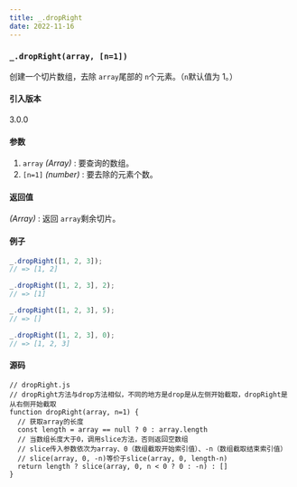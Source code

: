 ```yaml
---
title: _.dropRight
date: 2022-11-16
---
```


### `_.dropRight(array, [n=1])`

创建一个切片数组，去除 `array`尾部的 `n`个元素。（`n`默认值为 1。）

#### 引入版本

3.0.0

#### 参数

1. `array` _(Array)_ : 要查询的数组。
2. `[n=1]` _(number)_ : 要去除的元素个数。

#### 返回值

_(Array)_ : 返回 `array`剩余切片。

#### 例子

```js
_.dropRight([1, 2, 3]);
// => [1, 2]

_.dropRight([1, 2, 3], 2);
// => [1]

_.dropRight([1, 2, 3], 5);
// => []

_.dropRight([1, 2, 3], 0);
// => [1, 2, 3]
```

#### 源码

```
// dropRight.js
// dropRight方法与drop方法相似，不同的地方是drop是从左侧开始截取，dropRight是从右侧开始截取
function dropRight(array, n=1) {
  // 获取array的长度
  const length = array == null ? 0 : array.length
  // 当数组长度大于0，调用slice方法，否则返回空数组
  // slice传入参数依次为array、0（数组截取开始索引值）、-n（数组截取结束索引值）
  // slice(array, 0, -n)等价于slice(array, 0, length-n)
  return length ? slice(array, 0, n < 0 ? 0 : -n) : []
}
```
